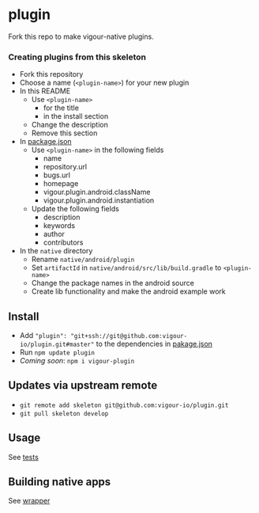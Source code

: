 # plugin

Fork this repo to make vigour-native plugins.


### Creating plugins from this skeleton

- Fork this repository
- Choose a name (`<plugin-name>`) for your new plugin
- In this README
  + Use `<plugin-name>`
    * for the title
    * in the install section
  + Change the description
  + Remove this section
- In [package.json](package.json)
  + Use `<plugin-name>` in the following fields
    * name
    * repository.url
    * bugs.url
    * homepage
    * vigour.plugin.android.className
    * vigour.plugin.android.instantiation
  + Update the following fields
    * description
    * keywords
    * author
    * contributors
- In the `native` directory
  + Rename `native/android/plugin`
  + Set `artifactId` in `native/android/src/lib/build.gradle` to `<plugin-name>`
  + Change the package names in the android source
  + Create lib functionality and make the android example work


## Install
- Add `"plugin": "git+ssh://git@github.com:vigour-io/plugin.git#master"` to the dependencies in [pakage.json](pakage.json)
- Run `npm update plugin`
- *Coming soon*: `npm i vigour-plugin`

## Updates via upstream remote
- `git remote add skeleton git@github.com:vigour-io/plugin.git`
- `git pull skeleton develop`

## Usage
See [tests](test)

## Building native apps
See [wrapper](http://github.com/vigour-io/vigour-native)
